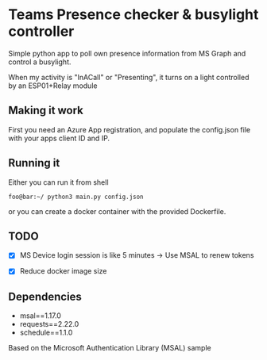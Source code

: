 # Teams Presence checker & busylight controller
Simple python app to poll own presence information from MS Graph and control a busylight.

When my activity is "InACall" or "Presenting", it turns on a light controlled by an ESP01+Relay module

## Making it work
First you need an Azure App registration, and populate the config.json file with your apps client ID and IP.

## Running it

Either you can run it from shell

```console
foo@bar:~/ python3 main.py config.json
```

or you can create a docker container with the provided Dockerfile.


## TODO
- [x] MS Device login session is like 5 minutes -> Use MSAL to renew tokens
- [x] Reduce docker image size


## Dependencies
- msal==1.17.0
- requests==2.22.0
- schedule==1.1.0


Based on the Microsoft Authentication Library (MSAL) sample